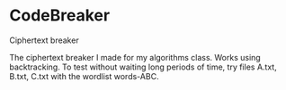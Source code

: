 # CodeBreaker
Ciphertext breaker

The ciphertext breaker I made for my algorithms class. Works using backtracking. To test without waiting long periods of time,
try files A.txt, B.txt, C.txt with the wordlist words-ABC.
